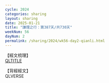 ```yaml
---
cycle: 2024
categories: sharing
layout: sharing
date: 2025-01-21
title: "謙理之行：第387天/共730天"
weekNum: 56
dayNum: 2
permalink: /sharing/2024/wk56-day2-qianli.html
---
```

【經文梳理】  
[QLTITLE](QLLINK)

【背經經文】  
QLVERSE
